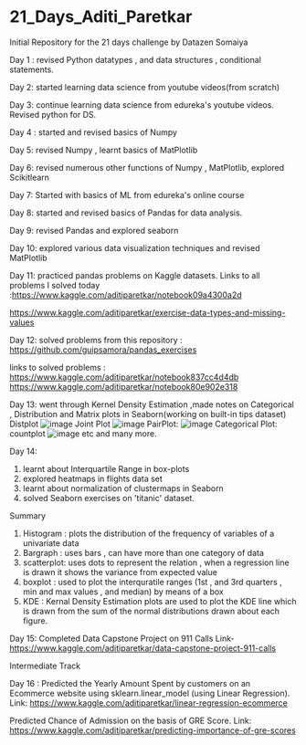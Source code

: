 # 21_Days_Aditi_Paretkar
Initial Repository for the 21 days challenge by Datazen Somaiya

Day 1 : revised Python datatypes , and data structures , conditional statements.

Day 2: started learning data science from youtube videos(from scratch)

Day 3: continue learning data science from edureka's youtube videos. Revised python for DS.

Day 4 : started and revised basics of Numpy 

Day 5: revised Numpy , learnt basics of MatPlotlib

Day 6: revised numerous other functions of Numpy , MatPlotlib, explored Scikitlearn

Day 7: Started with basics of ML from edureka's online course

Day 8: started and revised basics of Pandas for data analysis.

Day 9: revised Pandas and explored seaborn

Day 10: explored various data visualization techniques and revised MatPlotlib

Day 11: practiced pandas problems on Kaggle datasets.
Links to all problems I solved today :https://www.kaggle.com/aditiparetkar/notebook09a4300a2d

https://www.kaggle.com/aditiparetkar/exercise-data-types-and-missing-values

Day 12: solved problems from this repository : https://github.com/guipsamora/pandas_exercises

links to solved problems : https://www.kaggle.com/aditiparetkar/notebook837cc4d4db
https://www.kaggle.com/aditiparetkar/notebook80e902e318

Day 13: went through Kernel Density Estimation ,made notes on Categorical , Distribution and Matrix plots in Seaborn(working on built-in tips dataset)
Distplot
![image](https://user-images.githubusercontent.com/68003668/126074682-298c1352-212c-4625-a90d-1943993d7ee9.png)
Joint Plot
![image](https://user-images.githubusercontent.com/68003668/126074693-ee5e8932-ad6b-4a85-9875-237d42c74cf8.png)
PairPlot:
![image](https://user-images.githubusercontent.com/68003668/126074737-1759f8cc-a638-4260-bf73-6d3166ff4612.png)
Categorical Plot: countplot
![image](https://user-images.githubusercontent.com/68003668/126074765-462424db-12c8-4d1c-bdd5-216c439c8c91.png)
etc and many more.

Day 14: 
1. learnt about Interquartile Range in box-plots 
2.  explored heatmaps in flights data set 
3.   learnt about normalization of clustermaps in Seaborn
4. solved Seaborn exercises on 'titanic' dataset.

Summary 
1. Histogram : plots the distribution of the frequency of variables of a univariate data
2. Bargraph : uses bars , can have more than one category of data
3. scatterplot: uses dots to represent the relation , when a regression line is drawn it shows the variance from expected value
4. boxplot : used to plot the interquratile ranges (1st , and 3rd quarters , min and max values , and median) by means of a box
5. KDE : Kernal Density Estimation plots are used to plot the KDE line which is drawn from the sum of the normal distributions drawn about each figure.

Day 15: Completed Data Capstone Project on 911 Calls
Link- https://www.kaggle.com/aditiparetkar/data-capstone-project-911-calls

Intermediate Track

Day 16 : Predicted the Yearly Amount Spent by customers on an Ecommerce website using sklearn.linear_model (using Linear Regression).
Link: https://www.kaggle.com/aditiparetkar/linear-regression-ecommerce


Predicted Chance of Admission on the basis of GRE Score.
Link: https://www.kaggle.com/aditiparetkar/predicting-importance-of-gre-scores


